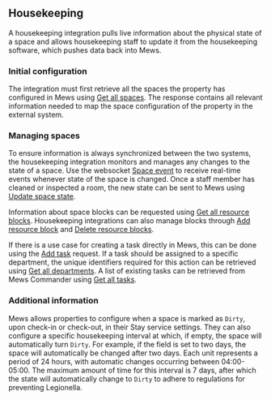 ## Housekeeping

A housekeeping integration pulls live information about the physical state of a space and allows housekeeping staff to update it from the housekeeping software, which pushes data back into Mews.

### Initial configuration

The integration must first retrieve all the spaces the property has configured in Mews using [Get all spaces](../operations/enterprises.md#get-all-spaces). The response contains all relevant information needed to map the space configuration of the property in the external system. 

### Managing spaces 

To ensure information is always synchronized between the two systems, the housekeeping integration monitors and manages any changes to the state of a space. Use the websocket [Space event](../websockets.md#space-event) to receive real-time events whenever state of the space is changed. Once a staff member has cleaned or inspected a room, the new state can be sent to Mews using [Update space state](../operations/enterprises.md#update-space-state).

Information about space blocks can be requested using [Get all resource blocks](../operations/enterprises.md#get-all-resource-blocks). Housekeeping integrations can also manage blocks through [Add resource block](../operations/enterprises.md#add-resource-block) and [Delete resource blocks](../operations/enterprises.md#delete-resource-blocks).

If there is a use case for creating a task directly in Mews, this can be done using the [Add task](../operations/enterprises.md#add-task) request. If a task should be assigned to a specific department, the unique identifiers required for this action can be retrieved using [Get all departments](../operations/enterprises.md#get-all-departments). A list of existing tasks can be retrieved from Mews Commander using [Get all tasks](../operations/enterprises.md#get-all-tasks).

### Additional information

Mews allows properties to configure when a space is marked as `Dirty`, upon check-in or check-out, in their Stay service settings. They can also configure a specific housekeeping interval at which, if empty, the space will automatically turn `Dirty`. For example, if the field is set to two days, the space will automatically be changed after two days. Each unit represents a period of 24 hours, with automatic changes occurring between 04:00-05:00. The maximum amount of time for this interval is 7 days, after which the state will automatically change to `Dirty` to adhere to regulations for preventing Legionella.
